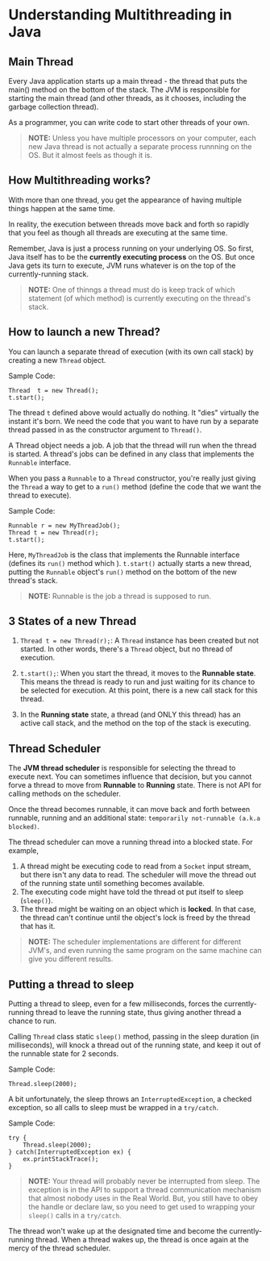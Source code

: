 # Understanding Multithreading in Java

## Main Thread

Every Java application starts up a main thread - the thread that puts the main() method on the bottom of the stack. The JVM is responsible for starting the main thread (and other threads, as it chooses, including the garbage collection thread).

As a programmer, you can write code to start other threads of your own.

> **NOTE:** Unless you have multiple processors on your computer, each new Java thread is not actually a separate process runnning on the OS. But it almost feels as though it is.

## How Multithreading works?

With more than one thread, you get the appearance of having multiple things happen at the same time.

In reality, the execution between threads move back and forth so rapidly that you feel as though all threads are executing at the same time.

Remember, Java is just a process running on your underlying OS. So first, Java itself has to be the **currently executing process** on the OS. But once Java gets its turn to execute, JVM runs whatever is on the top of the currently-running stack.

> **NOTE:** One of thinngs a thread must do is keep track of which statement (of which method) is currently executing on the thread's stack.

## How to launch a new Thread?

You can launch a separate thread of execution (with its own call stack) by creating a new `Thread` object.

Sample Code:

```
Thread  t = new Thread();
t.start();
```

The thread `t` defined above would actually do nothing. It "dies" virtually the instant it's born. We need the code that you want to have run by a separate thread passed in as the constructor argument to `Thread()`.

A Thread object needs a job. A job that the thread will run when the thread is started. A thread's jobs can be defined in any class that implements the `Runnable` interface.

When you pass a `Runnable` to a `Thread` constructor, you're really just giving the `Thread` a way to get to a `run()` method (define the code that we want the thread to execute).

Sample Code:

```
Runnable r = new MyThreadJob();
Thread t = new Thread(r);
t.start();
```

Here, `MyThreadJob` is the class that implements the Runnable interface (defines its `run()` method which ). `t.start()` actually starts a new thread, putting the `Runnable` object's `run()` method on the bottom of the new thread's stack.

> **NOTE:** Runnable is the job a thread is supposed to run.

## 3 States of a new Thread

1. `Thread t = new Thread(r);`: A `Thread` instance has been created but not started. In other words, there's a `Thread` object, but no thread of execution.

2. `t.start();`: When you start the thread, it moves to the **Runnable state**. This means the thread is ready to run and just waiting for its chance to be selected for execution. At this point, there is a new call stack for this thread.

3. In the **Running state** state, a thread (and ONLY this thread) has an active call stack, and the method on the top of the stack is executing.

## Thread Scheduler

The **JVM thread scheduler** is responsible for selecting the thread to execute next. You can sometimes influence that decision, but you cannot forve a thread to move from **Runnable** to **Running** state. There is not API for calling methods on the scheduler.

Once the thread becomes runnable, it can move back and forth between runnable, running and an additional state: `temporarily not-runnable (a.k.a blocked)`.

The thread scheduler can move a running thread into a blocked state. For example,

1. A thread might be executing code to read from a `Socket` input stream, but there isn't any data to read. The scheduler will move the thread out of the running state until something becomes available.
2. The executing code might have told the thread ot put itself to sleep (`sleep()`).
3. The thread might be waiting on an object which is **locked**. In that case, the thread can't continue until the object's lock is freed by the thread that has it.

> **NOTE:** The scheduler implementations are different for different JVM's, and even running the same program on the same machine can give you different results.

## Putting a thread to sleep

Putting a thread to sleep, even for a few milliseconds, forces the currently-running thread to leave the running state, thus giving another thread a chance to run.

Calling `Thread` class static `sleep()` method, passing in the sleep duration (in milliseconds), will knock a thread out of the running state, and keep it out of the runnable state for 2 seconds.

Sample Code:

```
Thread.sleep(2000);
```

A bit unfortunately, the sleep throws an `InterruptedException`, a checked exception, so all calls to sleep must be wrapped in a `try/catch`.

Sample Code:

```
try {
    Thread.sleep(2000);
} catch(InterruptedException ex) {
    ex.printStackTrace();
}
```

> **NOTE:** Your thread will probably never be interrupted from sleep. The exception is in the API to support a thread communication mechanism that almost nobody uses in the Real World. But, you still have to obey the handle or declare law, so you need to get used to wrapping your `sleep()` calls in a `try/catch`.

The thread won't wake up at the designated time and become the currently-running thread. When a thread wakes up, the thread is once again at the mercy of the thread scheduler.
